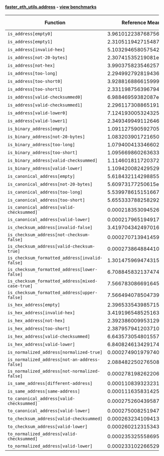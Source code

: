 #### [faster_eth_utils.address](https://github.com/BobTheBuidler/faster-eth-utils/blob/master/faster_eth_utils/address.py) - [view benchmarks](https://github.com/BobTheBuidler/faster-eth-utils/blob/master/benchmarks/test_address_benchmarks.py)

| Function | Reference Mean | Faster Mean | % Change | Speedup (%) | x Faster | Faster |
|----------|---------------|-------------|----------|-------------|----------|--------|
| `is_address[empty0]` | 3.961012238768756e-05 | 2.8723613625644816e-05 | 27.48% | 37.90% | 1.38x | ✅ |
| `is_address[empty1]` | 2.310511942715487e-05 | 8.729158182371462e-06 | 62.22% | 164.69% | 2.65x | ✅ |
| `is_address[invalid-hex]` | 5.103294658057542e-05 | 4.133899762217873e-05 | 19.00% | 23.45% | 1.23x | ✅ |
| `is_address[not-20-bytes]` | 2.30741535219081e-05 | 8.603420993736305e-06 | 62.71% | 168.20% | 2.68x | ✅ |
| `is_address[not-hex]` | 3.990375823546257e-05 | 2.8519985519205247e-05 | 28.53% | 39.92% | 1.40x | ✅ |
| `is_address[too-long]` | 2.2949927928194363e-05 | 8.550523051801056e-06 | 62.74% | 168.40% | 2.68x | ✅ |
| `is_address[too-short0]` | 3.928816886615999e-05 | 2.8823094815551835e-05 | 26.64% | 36.31% | 1.36x | ✅ |
| `is_address[too-short1]` | 2.331198756396794e-05 | 8.58106036318997e-06 | 63.19% | 171.67% | 2.72x | ✅ |
| `is_address[valid-checksummed0]` | 6.98846959382087e-05 | 6.0090039722855345e-05 | 14.02% | 16.30% | 1.16x | ✅ |
| `is_address[valid-checksummed1]` | 2.2961173088651914e-05 | 8.657304608005195e-06 | 62.30% | 165.22% | 2.65x | ✅ |
| `is_address[valid-lower0]` | 7.124193005324325e-05 | 6.0438537047675394e-05 | 15.16% | 17.88% | 1.18x | ✅ |
| `is_address[valid-lower1]` | 2.3493499491126466e-05 | 8.85443218248966e-06 | 62.31% | 165.33% | 2.65x | ✅ |
| `is_binary_address[empty]` | 1.0911275905927051e-05 | 8.175022793562272e-06 | 25.08% | 33.47% | 1.33x | ✅ |
| `is_binary_address[not-20-bytes]` | 1.0832039017216508e-05 | 7.987605715071775e-06 | 26.26% | 35.61% | 1.36x | ✅ |
| `is_binary_address[too-long]` | 1.0794004133466024e-05 | 8.034495621705687e-06 | 25.57% | 34.35% | 1.34x | ✅ |
| `is_binary_address[too-short]` | 1.095669860263633e-05 | 7.932836351315324e-06 | 27.60% | 38.12% | 1.38x | ✅ |
| `is_binary_address[valid-checksummed]` | 1.1146018117203726e-05 | 8.237093850735847e-06 | 26.10% | 35.31% | 1.35x | ✅ |
| `is_binary_address[valid-lower]` | 1.109420082429529e-05 | 7.834281579499331e-06 | 29.38% | 41.61% | 1.42x | ✅ |
| `is_canonical_address[empty]` | 5.618432114298855e-06 | 4.398087654020322e-06 | 21.72% | 27.75% | 1.28x | ✅ |
| `is_canonical_address[not-20-bytes]` | 5.60973177250615e-06 | 4.437872598831314e-06 | 20.89% | 26.41% | 1.26x | ✅ |
| `is_canonical_address[too-long]` | 5.5399786151516675e-06 | 4.3703274358267465e-06 | 21.11% | 26.76% | 1.27x | ✅ |
| `is_canonical_address[too-short]` | 5.655333788258292e-06 | 4.54696260749414e-06 | 19.60% | 24.38% | 1.24x | ✅ |
| `is_canonical_address[valid-checksummed]` | 0.00021835309452609348 | 7.317043389925917e-05 | 66.49% | 198.42% | 2.98x | ✅ |
| `is_canonical_address[valid-lower]` | 0.000217965194917031 | 7.3428074334839e-05 | 66.31% | 196.84% | 2.97x | ✅ |
| `is_checksum_address[invalid-false]` | 3.419704342497016e-06 | 1.937896528164097e-06 | 43.33% | 76.46% | 1.76x | ✅ |
| `is_checksum_address[not-checksum-false]` | 0.00027071394145916264 | 8.670610563341001e-05 | 67.97% | 212.22% | 3.12x | ✅ |
| `is_checksum_address[valid-checksum-true]` | 0.0002738648844100535 | 8.681086876815342e-05 | 68.30% | 215.47% | 3.15x | ✅ |
| `is_checksum_formatted_address[invalid-false]` | 1.3014759694743151e-05 | 8.786096398931433e-06 | 32.49% | 48.13% | 1.48x | ✅ |
| `is_checksum_formatted_address[lower-false]` | 6.708845832137474e-05 | 4.7853071554929005e-05 | 28.67% | 40.20% | 1.40x | ✅ |
| `is_checksum_formatted_address[mixed-case-true]` | 7.566783086691645e-05 | 5.665714446988122e-05 | 25.12% | 33.55% | 1.34x | ✅ |
| `is_checksum_formatted_address[upper-false]` | 7.566494078504739e-05 | 5.7083228677584175e-05 | 24.56% | 32.55% | 1.33x | ✅ |
| `is_hex_address[empty]` | 2.3965335439857154e-05 | 1.6487630545982662e-05 | 31.20% | 45.35% | 1.45x | ✅ |
| `is_hex_address[invalid-hex]` | 3.4191965485251635e-05 | 2.893643779080621e-05 | 15.37% | 18.16% | 1.18x | ✅ |
| `is_hex_address[not-hex]` | 2.3923860099531295e-05 | 1.6598669068389314e-05 | 30.62% | 44.13% | 1.44x | ✅ |
| `is_hex_address[too-short]` | 2.3879579412037107e-05 | 1.662007618952318e-05 | 30.40% | 43.68% | 1.44x | ✅ |
| `is_hex_address[valid-checksummed]` | 6.643573054801557e-05 | 6.198285136323514e-05 | 6.70% | 7.18% | 1.07x | ✅ |
| `is_hex_address[valid-lower]` | 6.840824613429174e-05 | 6.050064370797556e-05 | 11.56% | 13.07% | 1.13x | ✅ |
| `is_normalized_address[normalized-true]` | 0.0002749019797400802 | 0.00010275408708047286 | 62.62% | 167.53% | 2.68x | ✅ |
| `is_normalized_address[not-an-address-false]` | 2.0884822502765087e-05 | 1.5070067010300105e-05 | 27.84% | 38.58% | 1.39x | ✅ |
| `is_normalized_address[not-normalized-false]` | 0.00027819826220644065 | 0.00010310800917429587 | 62.94% | 169.81% | 2.70x | ✅ |
| `is_same_address[different-address]` | 0.00011083932323100598 | 4.117457831195435e-05 | 62.85% | 169.19% | 2.69x | ✅ |
| `is_same_address[same-address]` | 0.00011163583142502575 | 4.1045881924780124e-05 | 63.23% | 171.98% | 2.72x | ✅ |
| `to_canonical_address[valid-checksummed]` | 0.00027526043958793527 | 8.005797353154406e-05 | 70.92% | 243.83% | 3.44x | ✅ |
| `to_canonical_address[valid-lower]` | 0.0002750082519479295 | 8.146684152851585e-05 | 70.38% | 237.57% | 3.38x | ✅ |
| `to_checksum_address[valid-checksummed]` | 0.0002632341094134971 | 7.65518963584143e-05 | 70.92% | 243.86% | 3.44x | ✅ |
| `to_checksum_address[valid-lower]` | 0.00026021231534337366 | 7.669587372789689e-05 | 70.53% | 239.28% | 3.39x | ✅ |
| `to_normalized_address[valid-checksummed]` | 0.00023532555869512542 | 6.878255546451128e-05 | 70.77% | 242.13% | 3.42x | ✅ |
| `to_normalized_address[valid-lower]` | 0.00023310226652938697 | 7.020872916208506e-05 | 69.88% | 232.01% | 3.32x | ✅ |
